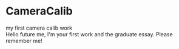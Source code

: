 # CameraCalib
my first camera calib work  
Hello future me, I'm your first work and the graduate essay. Please remember me!
